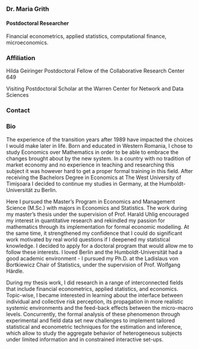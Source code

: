 ### Dr. Maria Grith 
#### Postdoctoral Researcher 
Financial econometrics, applied statistics, computational finance, microeconomics.

### Affiliation
Hilda Geiringer Postdoctoral Fellow of the Collaborative Research Center 649

Visiting Postdoctoral Scholar at the Warren Center for Network and Data Sciences

### Contact


### Bio 
The experience of the transition years after 1989 have impacted the choices I would make later in life. Born and educated in Western Romania, I chose to study Economics over Mathematics in order to be able to embrace the changes brought about by the new system. In a country with no tradition of market economy and no experience in teaching and researching this subject it was however hard to get a proper formal training in this field. After receiving the Bachelors Degree in Economics at The West University of Timișoara I decided to continue my studies in Germany, at the Humboldt-Universität zu Berlin.

Here I pursued the Master’s Program in Economics and Management Science (M.Sc.) with majors in Economics and Statistics. The work during my master’s thesis under the supervision of Prof. Harald Uhlig encouraged my interest in quantitative research and rekindled my passion for mathematics through its implementation for formal economic modelling. At the same time, it strengthened my confidence that I could do significant work motivated by real world questions if I deepened my statistical knowledge. I decided to apply for a doctoral program that would allow me to follow these interests. I loved Berlin and the Humboldt-Universität had a good academic environment - I pursued my Ph.D. at the Ladislaus von Bortkiewicz Chair of Statistics, under the supervision of Prof. Wolfgang Härdle. 

During my thesis work, I did research in a range of interconnected fields that include financial econometrics, applied statistics, and economics. Topic-wise, I became interested in learning about the interface between individual and collective risk perception, its propagation in more realistic systemic environments and the feed-back effects between the micro-macro levels. Concurrently, the formal analysis of these phenomenon through experimental and field data set new challenges to implement tailored statistical and econometric techniques for the estimation and inference, which allow to study the aggregate behavior of heterogeneous subjects under limited information and in constrained interactive set-ups. 
